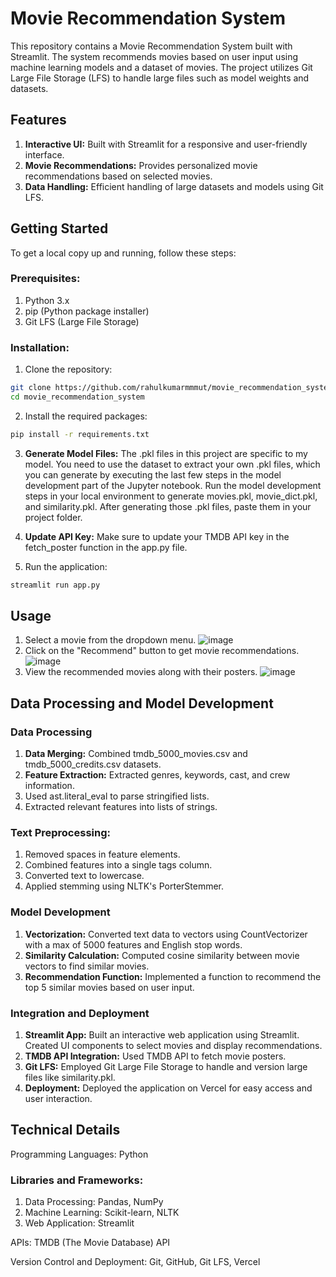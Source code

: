 # Movie Recommendation System

This repository contains a Movie Recommendation System built with Streamlit. The system recommends movies based on user input using machine learning models and a dataset of movies. The project utilizes Git Large File Storage (LFS) to handle large files such as model weights and datasets.

## Features
1. **Interactive UI:** Built with Streamlit for a responsive and user-friendly interface.
2. **Movie Recommendations:** Provides personalized movie recommendations based on selected movies.
3. **Data Handling:** Efficient handling of large datasets and models using Git LFS.

## Getting Started
To get a local copy up and running, follow these steps:


### Prerequisites: 
1. Python 3.x
2. pip (Python package installer)
3. Git LFS (Large File Storage)

### Installation: 
1. Clone the repository:
```bash
git clone https://github.com/rahulkumarmmmut/movie_recommendation_system.git
cd movie_recommendation_system
```
2. Install the required packages:
```bash
pip install -r requirements.txt
```
3. **Generate Model Files:**
The .pkl files in this project are specific to my model. You need to use the dataset to extract your own .pkl files, which you can generate by executing the last few steps in the model development part of the Jupyter notebook.
Run the model development steps in your local environment to generate movies.pkl, movie_dict.pkl, and similarity.pkl.
After generating those .pkl files, paste them in your project folder.

4. **Update API Key:**
Make sure to update your TMDB API key in the fetch_poster function in the app.py file.
5. Run the application:
```bash
streamlit run app.py
```

## Usage
1. Select a movie from the dropdown menu.
   ![image](https://github.com/user-attachments/assets/031cb416-b763-41af-b38b-99a96f2c4a1b)
3. Click on the "Recommend" button to get movie recommendations.
 ![image](https://github.com/user-attachments/assets/310d88ab-ffd0-4c77-8a4f-22e447cf15a3)
5. View the recommended movies along with their posters.
   ![image](https://github.com/user-attachments/assets/9343ccfb-69ec-4455-a25e-fa92ff063fb6)



## Data Processing and Model Development
### Data Processing
1. **Data Merging:** Combined tmdb_5000_movies.csv and tmdb_5000_credits.csv datasets.
2. **Feature Extraction:** Extracted genres, keywords, cast, and crew information.
3.  Used ast.literal_eval to parse stringified lists.
4. Extracted relevant features into lists of strings.

### Text Preprocessing:
1. Removed spaces in feature elements.
2. Combined features into a single tags column.
3. Converted text to lowercase.
4. Applied stemming using NLTK's PorterStemmer.

### Model Development
1. **Vectorization:** Converted text data to vectors using CountVectorizer with a max of 5000 features and English stop words.
2. **Similarity Calculation:** Computed cosine similarity between movie vectors to find similar movies.
3. **Recommendation Function:** Implemented a function to recommend the top 5 similar movies based on user input.

### Integration and Deployment
1. **Streamlit App:** Built an interactive web application using Streamlit.
Created UI components to select movies and display recommendations.
2. **TMDB API Integration:** Used TMDB API to fetch movie posters.
3. **Git LFS:** Employed Git Large File Storage to handle and version large files like similarity.pkl.
4. **Deployment:** Deployed the application on Vercel for easy access and user interaction.

## Technical Details
 Programming Languages: Python
### Libraries and Frameworks: 
1. Data Processing: Pandas, NumPy
2. Machine Learning: Scikit-learn, NLTK
3. Web Application: Streamlit

APIs: TMDB (The Movie Database) API

Version Control and Deployment: Git, GitHub, Git LFS, Vercel
